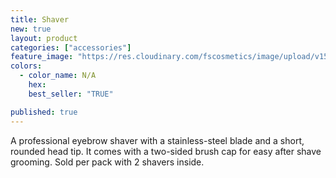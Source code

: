 ```yaml
---
title: Shaver
new: true
layout: product
categories: ["accessories"]
feature_image: "https://res.cloudinary.com/fscosmetics/image/upload/v1590161467/shaver.jpg"
colors:
  - color_name: N/A
    hex:
    best_seller: "TRUE"

published: true
---
```

A professional eyebrow shaver with a stainless-steel blade and a short, rounded head tip. It comes with a two-sided brush cap for easy after shave grooming. Sold per pack with 2 shavers inside.

